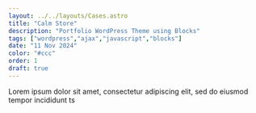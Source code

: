 ```yaml
---
layout: ../../layouts/Cases.astro
title: "Calm Store"
description: "Portfolio WordPress Theme using Blocks"
tags: ["wordpress","ajax","javascript","blocks"]
date: "11 Nov 2024"
color: "#ccc"
order: 1
draft: true
---
```



Lorem ipsum dolor sit amet, consectetur adipiscing elit, sed do eiusmod tempor incididunt ts
